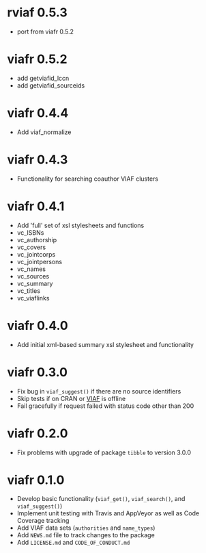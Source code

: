 # rviaf 0.5.3

* port from viafr 0.5.2

# viafr 0.5.2

* add getviafid_lccn
* add getviafid_sourceids

# viafr 0.4.4

* Add viaf_normalize

# viafr 0.4.3

* Functionality for searching coauthor VIAF clusters

# viafr 0.4.1

* Add 'full' set of xsl stylesheets and functions
* vc_ISBNs
* vc_authorship
* vc_covers
* vc_jointcorps
* vc_jointpersons
* vc_names
* vc_sources
* vc_summary
* vc_titles
* vc_viaflinks

# viafr 0.4.0

* Add initial xml-based summary xsl stylesheet and functionality

# viafr 0.3.0

* Fix bug in `viaf_suggest()` if there are no source identifiers
* Skip tests if on CRAN or [VIAF](https://www.viaf.org/) is offline
* Fail gracefully if request failed with status code other than 200


# viafr 0.2.0

* Fix problems with upgrade of package `tibble` to version 3.0.0


# viafr 0.1.0

* Develop basic functionality (`viaf_get()`, `viaf_search()`, and `viaf_suggest()`)
* Implement unit testing with Travis and AppVeyor as well as Code Coverage tracking
* Add VIAF data sets (`authorities` and `name_types`)
* Add `NEWS.md` file to track changes to the package
* Add `LICENSE.md` and `CODE_OF_CONDUCT.md`
